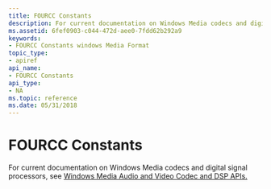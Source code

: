 ```yaml
---
title: FOURCC Constants
description: For current documentation on Windows Media codecs and digital signal processors, see Windows Media Audio and Video Codec and DSP APIs. | FOURCC Constants
ms.assetid: 6fef0903-c044-472d-aee0-7fdd62b292a9
keywords:
- FOURCC Constants windows Media Format
topic_type:
- apiref
api_name:
- FOURCC Constants
api_type:
- NA
ms.topic: reference
ms.date: 05/31/2018
---
```


# FOURCC Constants

For current documentation on Windows Media codecs and digital signal processors, see [Windows Media Audio and Video Codec and DSP APIs.](/previous-versions//dd464626(v=vs.85))

 

 
